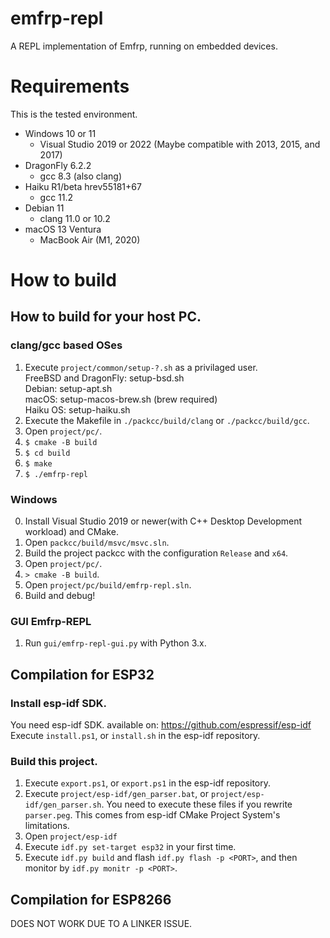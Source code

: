 # emfrp-repl
A REPL implementation of Emfrp, running on embedded devices.

# Requirements
This is the tested environment.
 * Windows 10 or 11
   * Visual Studio 2019 or 2022 (Maybe compatible with 2013, 2015, and 2017)
 * DragonFly 6.2.2
   * gcc 8.3 (also clang)
 * Haiku R1/beta hrev55181+67
   * gcc 11.2
 * Debian 11
   * clang 11.0 or 10.2
 * macOS 13 Ventura
   * MacBook Air (M1, 2020)

# How to build
## How to build for your host PC.
### clang/gcc based OSes
1. Execute `project/common/setup-?.sh` as a privilaged user.  
   FreeBSD and DragonFly: setup-bsd.sh  
   Debian: setup-apt.sh  
   macOS: setup-macos-brew.sh (brew required)  
   Haiku OS: setup-haiku.sh  
2. Execute the Makefile in `./packcc/build/clang` or `./packcc/build/gcc`.
3. Open `project/pc/`.
4. `$ cmake -B build`
5. `$ cd build`
6. `$ make`
7. `$ ./emfrp-repl`

### Windows
0. Install Visual Studio 2019 or newer(with C++ Desktop Development workload) and CMake.
1. Open `packcc/build/msvc/msvc.sln`.
2. Build the project packcc with the configuration `Release` and `x64`.
3. Open `project/pc/`.
3. `> cmake -B build`.
4. Open `project/pc/build/emfrp-repl.sln`.
5. Build and debug!

### GUI Emfrp-REPL
1. Run `gui/emfrp-repl-gui.py` with Python 3.x.

## Compilation for ESP32
### Install esp-idf SDK.
You need esp-idf SDK. available on: https://github.com/espressif/esp-idf  
Execute `install.ps1`, or `install.sh` in the esp-idf repository.

### Build this project.
1. Execute `export.ps1`, or `export.ps1` in the esp-idf repository.
2. Execute `project/esp-idf/gen_parser.bat`, or `project/esp-idf/gen_parser.sh`. You need to execute these files if you rewrite `parser.peg`. This comes from esp-idf CMake Project System's limitations.
3. Open `project/esp-idf`
4. Execute `idf.py set-target esp32` in your first time.
5. Execute `idf.py build` and flash `idf.py flash -p <PORT>`, and then monitor by `idf.py monitr -p <PORT>`.

## Compilation for ESP8266
DOES NOT WORK DUE TO A LINKER ISSUE.
